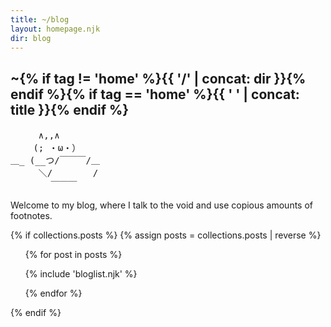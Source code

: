 ```yaml
---
title: ~/blog
layout: homepage.njk
dir: blog
---
```


<section class="content">

# ~{% if tag != 'home' %}{{ '/' | concat: dir }}{% endif %}{% if tag == 'home' %}{{ ' ' | concat: title }}{% endif %}

<pre class="ascii">
　 　 ∧,,∧
　　 (; ・ω・）
＿_ (__つ/￣￣￣/＿ 
　 　 ＼/　　　　 / 
　　　　 ￣￣￣ 　　
</pre>

Welcome to my blog, where I talk to the void and use copious amounts of footnotes.

{% if collections.posts %}
{% assign posts = collections.posts | reverse %}

  <ul class="blog-list">
{% for post in posts %}

{% include 'bloglist.njk' %}

{% endfor %}

  </ul>
</section>
{% endif %}
